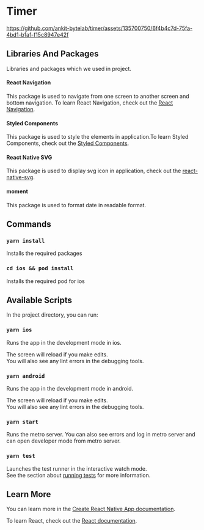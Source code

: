 # Timer


https://github.com/ankit-bytelab/timer/assets/135700750/6f4b4c7d-75fa-4bd1-b1af-f15c8947e42f


## Libraries And Packages
Libraries and packages which we used in project.

#### React Navigation
This package is used to navigate from one screen to another screen and bottom navigation. To learn React Navigation, check out the [React Navigation](https://reactnavigation.org/docs/getting-started/).

#### Styled Components
This package is used to style the elements in application.To learn Styled Components, check out the [Styled Components](https://styled-components.com/docs).

#### React Native SVG
This package is used to display svg icon in application, check out the [react-native-svg](https://github.com/software-mansion/react-native-svg).

#### moment
This package is used to format date in readable format.

## Commands
### `yarn install` 

Installs the required packages

### `cd ios && pod install` 

Installs the required pod for ios

## Available Scripts

In the project directory, you can run:

### `yarn ios`

Runs the app in the development mode in ios.

The screen will reload if you make edits.\
You will also see any lint errors in the debugging tools.

### `yarn android`

Runs the app in the development mode in android.

The screen will reload if you make edits.\
You will also see any lint errors in the debugging tools.

### `yarn start`

Runs the metro server. You can also see errors and log in metro server and can open developer mode from metro server.

### `yarn test`

Launches the test runner in the interactive watch mode.\
See the section about [running tests](https://facebook.github.io/create-react-app/docs/running-tests) for more information.

## Learn More

You can learn more in the [Create React Native App documentation](https://reactnative.dev/docs/environment-setup).

To learn React, check out the [React documentation](https://reactjs.org/).
